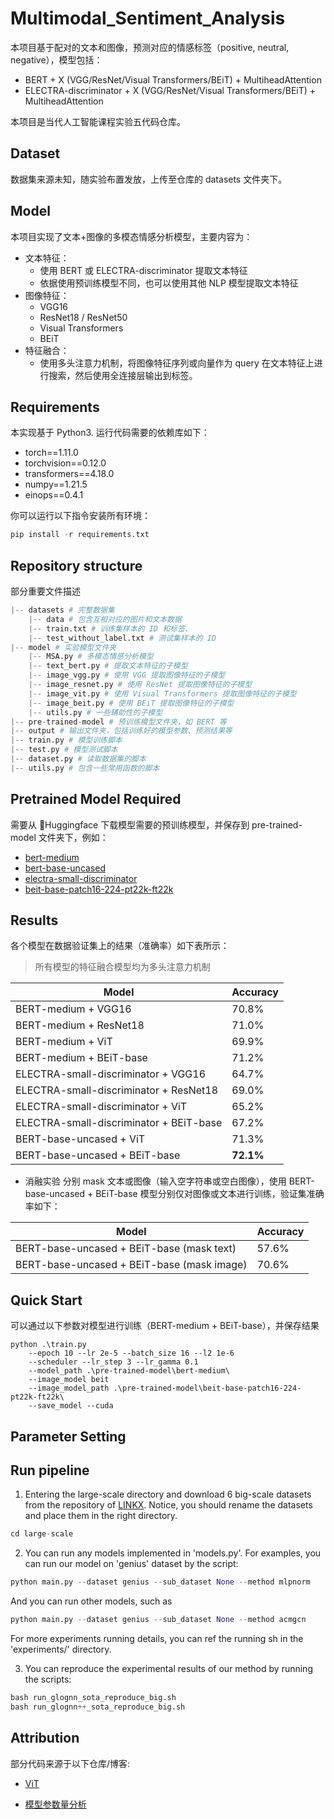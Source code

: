 # Multimodal_Sentiment_Analysis
本项目基于配对的文本和图像，预测对应的情感标签（positive, neutral, negative），模型包括：

- BERT + X (VGG/ResNet/Visual Transformers/BEiT) + MultiheadAttention
- ELECTRA-discriminator + X (VGG/ResNet/Visual Transformers/BEiT) + MultiheadAttention

本项目是当代人工智能课程实验五代码仓库。

## Dataset

数据集来源未知，随实验布置发放，上传至仓库的 datasets 文件夹下。

## Model

本项目实现了文本+图像的多模态情感分析模型，主要内容为：

- 文本特征：
  - 使用 BERT 或 ELECTRA-discriminator 提取文本特征
  - 依据使用预训练模型不同，也可以使用其他 NLP 模型提取文本特征
- 图像特征：
  - VGG16
  - ResNet18 / ResNet50
  - Visual Transformers
  - BEiT
- 特征融合：
  - 使用多头注意力机制，将图像特征序列或向量作为 query 在文本特征上进行搜索，然后使用全连接层输出到标签。

## Requirements

本实现基于 Python3. 运行代码需要的依赖库如下：

- torch==1.11.0
- torchvision==0.12.0
- transformers==4.18.0
- numpy==1.21.5
- einops==0.4.1

你可以运行以下指令安装所有环境：

```python
pip install -r requirements.txt
```

## Repository structure
部分重要文件描述

```python
|-- datasets # 完整数据集
    |-- data # 包含互相对应的图片和文本数据
    |-- train.txt # 训练集样本的 ID 和标签、
    |-- test_without_label.txt # 测试集样本的 ID
|-- model # 实验模型文件夹
    |-- MSA.py # 多模态情感分析模型
    |-- text_bert.py # 提取文本特征的子模型
    |-- image_vgg.py # 使用 VGG 提取图像特征的子模型
    |-- image_resnet.py # 使用 ResNet 提取图像特征的子模型
    |-- image_vit.py # 使用 Visual Transformers 提取图像特征的子模型
    |-- image_beit.py # 使用 BEiT 提取图像特征的子模型
    |-- utils.py # 一些辅助性的子模型
|-- pre-trained-model # 预训练模型文件夹，如 BERT 等
|-- output # 输出文件夹，包括训练好的模型参数、预测结果等
|-- train.py # 模型训练脚本
|-- test.py # 模型测试脚本
|-- dataset.py # 读取数据集的脚本
|-- utils.py # 包含一些常用函数的脚本
```

## Pretrained Model Required

需要从 🤗Huggingface 下载模型需要的预训练模型，并保存到 pre-trained-model 文件夹下，例如：

- [bert-medium](https://huggingface.co/prajjwal1/bert-medium)
- [bert-base-uncased](https://huggingface.co/bert-base-uncased)
- [electra-small-discriminator](https://huggingface.co/google/electra-small-discriminator)
- [beit-base-patch16-224-pt22k-ft22k](https://huggingface.co/microsoft/beit-base-patch16-224-pt22k-ft22k)

## Results

各个模型在数据验证集上的结果（准确率）如下表所示：

> 所有模型的特征融合模型均为多头注意力机制

| Model | Accuracy |
| ----- | -------- |
| BERT-medium + VGG16 | 70.8%
| BERT-medium + ResNet18 | 71.0%
| BERT-medium + ViT | 69.9%
| BERT-medium + BEiT-base | 71.2%
| ELECTRA-small-discriminator + VGG16 | 64.7%
| ELECTRA-small-discriminator + ResNet18 | 69.0%
| ELECTRA-small-discriminator + ViT | 65.2%
| ELECTRA-small-discriminator + BEiT-base | 67.2%
| BERT-base-uncased + ViT | 71.3%
| BERT-base-uncased + BEiT-base | **72.1%**

- 消融实验
分别 mask 文本或图像（输入空字符串或空白图像），使用 BERT-base-uncased + BEiT-base 模型分别仅对图像或文本进行训练，验证集准确率如下：

| Model | Accuracy |
| ----- | -------- |
| BERT-base-uncased + BEiT-base (mask text) | 57.6%
| BERT-base-uncased + BEiT-base (mask image) | 70.6%


## Quick Start

可以通过以下参数对模型进行训练（BERT-medium + BEiT-base），并保存结果

```shell
python .\train.py 
    --epoch 10 --lr 2e-5 --batch_size 16 --l2 1e-6 
    --scheduler --lr_step 3 --lr_gamma 0.1 
    --model_path .\pre-trained-model\bert-medium\ 
    --image_model beit 
    --image_model_path .\pre-trained-model\beit-base-patch16-224-pt22k-ft22k\ 
    --save_model --cuda 
```

## Parameter Setting

## Run pipeline
1. Entering the large-scale directory and download 6 big-scale datasets from the repository of [LINKX](https://github.com/CUAI/Non-Homophily-Large-Scale). Notice, you should rename the datasets and place them in the right directory.
```python
cd large-scale
```

2. You can run any models implemented in 'models.py'. For examples, you can run our model on 'genius' dataset by the script:
```python
python main.py --dataset genius --sub_dataset None --method mlpnorm
```
And you can run other models, such as 
```python
python main.py --dataset genius --sub_dataset None --method acmgcn
```
For more experiments running details, you can ref the running sh in the 'experiments/' directory.

3. You can reproduce the experimental results of our method by running the scripts:
```python
bash run_glognn_sota_reproduce_big.sh
bash run_glognn++_sota_reproduce_big.sh
```

## Attribution

部分代码来源于以下仓库/博客:

- [ViT](https://github.com/tahmid0007/VisualTransformers/blob/main/ResViT.py)

- [模型参数量分析](https://blog.csdn.net/qq_33757398/article/details/109210240)
